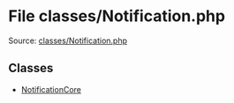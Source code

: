File classes/Notification.php
=========
Source: [classes/Notification.php](https://github.com/PrestaShop/PrestaShop/blob/1.6.1.1/classes/Notification.php)


Classes
-------

* [NotificationCore](class.NotificationCore.md)

